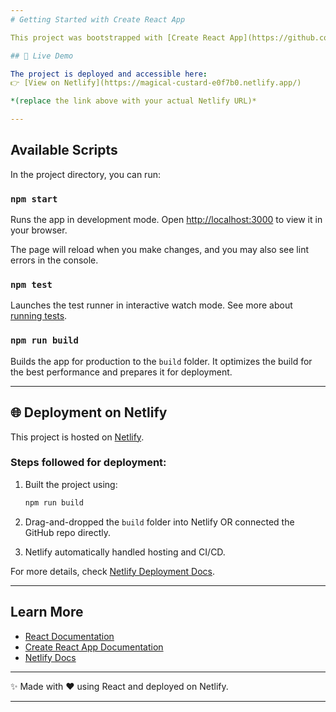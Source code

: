 ```yaml
---
# Getting Started with Create React App

This project was bootstrapped with [Create React App](https://github.com/facebook/create-react-app).

## 🚀 Live Demo

The project is deployed and accessible here:
👉 [View on Netlify](https://magical-custard-e0f7b0.netlify.app/)

*(replace the link above with your actual Netlify URL)*

---
```


## Available Scripts

In the project directory, you can run:

### `npm start`

Runs the app in development mode.
Open [http://localhost:3000](http://localhost:3000) to view it in your browser.

The page will reload when you make changes, and you may also see lint errors in the console.

### `npm test`

Launches the test runner in interactive watch mode.
See more about [running tests](https://facebook.github.io/create-react-app/docs/running-tests).

### `npm run build`

Builds the app for production to the `build` folder.
It optimizes the build for the best performance and prepares it for deployment.

---

## 🌐 Deployment on Netlify

This project is hosted on [Netlify](https://www.netlify.com/).

### Steps followed for deployment:

1. Built the project using:

   ```bash
   npm run build
   ```
2. Drag-and-dropped the `build` folder into Netlify OR connected the GitHub repo directly.
3. Netlify automatically handled hosting and CI/CD.

For more details, check [Netlify Deployment Docs](https://docs.netlify.com/).

---

## Learn More

* [React Documentation](https://reactjs.org/)
* [Create React App Documentation](https://facebook.github.io/create-react-app/docs/getting-started)
* [Netlify Docs](https://docs.netlify.com/)

---

✨ Made with ❤️ using React and deployed on Netlify.

---
